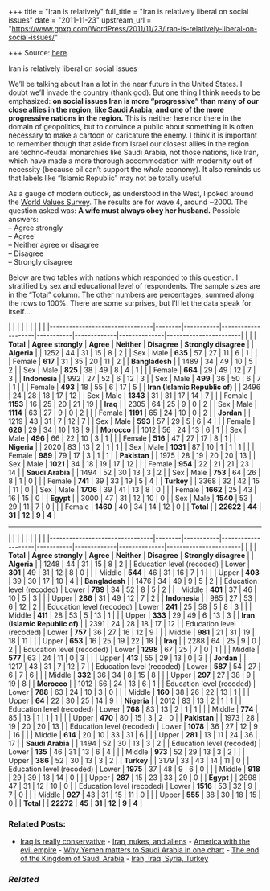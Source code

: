 +++
title = "Iran is relatively"
full_title = "Iran is relatively liberal on social issues"
date = "2011-11-23"
upstream_url = "https://www.gnxp.com/WordPress/2011/11/23/iran-is-relatively-liberal-on-social-issues/"

+++
Source: [here](https://www.gnxp.com/WordPress/2011/11/23/iran-is-relatively-liberal-on-social-issues/).

Iran is relatively liberal on social issues

We’ll be talking about Iran a lot in the near future in the United States. I doubt we’ll invade the country (thank god). But one thing I think needs to be emphasized: **on social issues Iran is more “progressive” than many of our close allies in the region, like Saudi Arabia, and one of the more progressive nations in the region.** This is neither here nor there in the domain of geopolitics, but to convince a public about something it is often necessary to make a cartoon or caricature the enemy. I think it is important to remember though that aside from Israel our closest allies in the region are techno-feudal monarchies like Saudi Arabia, not those nations, like Iran, which have made a more thorough accommodation with modernity out of necessity (because oil can’t support the *whole* economy). It also reminds us that labels like “Islamic Republic” may not be totally useful.

As a gauge of modern outlook, as understood in the West, I poked around the [World Values Survey](http://www.worldvaluessurvey.org/). The results are for wave 4, around \~2000. The question asked was: **A wife must always obey her husband.** Possible answers:  
– Agree strongly  
– Agree  
– Neither agree or disagree  
– Disagree  
– Strongly disagree

Below are two tables with nations which responded to this question. I stratified by sex and educational level of respondents. The sample sizes are in the “Total” column. The other numbers are percentages, summed along the rows to 100%. There are some surprises, but I’ll let the data speak for itself….

|                                |        |           |                    |           |             |              |                       | |--------------------------------|--------|-----------|--------------------|-----------|-------------|--------------|-----------------------| |                                |        | **Total** | **Agree strongly** | **Agree** | **Neither** | **Disagree** | **Strongly disagree** | | **Algeria**                    |        | 1252      | 44                 | 31        | 15          | 8            | 2                     | | Sex                            | Male   | **635**   | 57                 | 27        | 11          | 6            | 1                     | |                                | Female | **617**   | 31                 | 35        | 20          | 11           | 2                     | | **Bangladesh**                 |        | 1489      | 34                 | 49        | 10          | 5            | 2                     | | Sex                            | Male   | **825**   | 38                 | 49        | 8           | 4            | 1                     | |                                | Female | **664**   | 29                 | 49        | 12          | 7            | 3                     | | **Indonesia**                  |        | 992       | 27                 | 52        | 6           | 12           | 3                     | | Sex                            | Male   | **499**   | 36                 | 50        | 6           | 7            | 1                     | |                                | Female | **493**   | 18                 | 55        | 6           | 17           | 5                     | | **Iran (Islamic Republic of)** |        | 2496      | 24                 | 28        | 18          | 17           | 12                    | | Sex                            | Male   | **1343**  | 31                 | 31        | 17          | 14           | 7                     | |                                | Female | **1153**  | 16                 | 25        | 20          | 21           | 19                    | | **Iraq**                       |        | 2305      | 64                 | 25        | 9           | 0            | 2                     | | Sex                            | Male   | **1114**  | 63                 | 27        | 9           | 0            | 2                     | |                                | Female | **1191**  | 65                 | 24        | 10          | 0            | 2                     | | **Jordan**                     |        | 1219      | 43                 | 31        | 7           | 12           | 7                     | | Sex                            | Male   | **593**   | 57                 | 29        | 5           | 6            | 4                     | |                                | Female | **626**   | 29                 | 34        | 10          | 18           | 9                     | | **Morocco**                    |        | 1012      | 56                 | 24        | 13          | 6            | 1                     | | Sex                            | Male   | **496**   | 66                 | 22        | 10          | 3            | 1                     | |                                | Female | **516**   | 47                 | 27        | 17          | 8            | 1                     | | **Nigeria**                    |        | 2020      | 83                 | 13        | 2           | 1            | 1                     | | Sex                            | Male   | **1031**  | 87                 | 10        | 1           | 1            | 1                     | |                                | Female | **989**   | 79                 | 17        | 3           | 1            | 1                     | | **Pakistan**                   |        | 1975      | 28                 | 19        | 20          | 20           | 13                    | | Sex                            | Male   | **1021**  | 34                 | 18        | 19          | 17           | 12                    | |                                | Female | **954**   | 22                 | 21        | 21          | 23           | 14                    | | **Saudi Arabia**               |        | 1494      | 52                 | 30        | 13          | 3            | 2                     | | Sex                            | Male   | **753**   | 64                 | 26        | 8           | 1            | 0                     | |                                | Female | **741**   | 39                 | 33        | 19          | 5            | 4                     | | **Turkey**                     |        | 3368      | 32                 | 42        | 15          | 11           | 0                     | | Sex                            | Male   | **1706**  | 39                 | 41        | 13          | 8            | 0                     | |                                | Female | **1662**  | 25                 | 43        | 16          | 15           | 0                     | | **Egypt**                      |        | 3000      | 47                 | 31        | 12          | 10           | 0                     | | Sex                            | Male   | **1540**  | 53                 | 29        | 11          | 7            | 0                     | |                                | Female | **1460**  | 40                 | 34        | 14          | 12           | 0                     | | **Total**                      |        | **22622** | **44**             | **31**    | **12**      | **9**        | **4**                 |

------------------------------------------------------------------------

|                                |        |           |                    |           |             |              |                       | |--------------------------------|--------|-----------|--------------------|-----------|-------------|--------------|-----------------------| |                                |        | **Total** | **Agree strongly** | **Agree** | **Neither** | **Disagree** | **Strongly disagree** | | **Algeria**                    |        | 1248      | 44                 | 31        | 15          | 8            | 2                     | | Education level (recoded)      | Lower  | **301**   | 49                 | 31        | 12          | 8            | 0                     | |                                | Middle | **544**   | 46                 | 31        | 16          | 7            | 1                     | |                                | Upper  | **403**   | 39                 | 30        | 17          | 10           | 4                     | | **Bangladesh**                 |        | 1476      | 34                 | 49        | 9           | 5            | 2                     | | Education level (recoded)      | Lower  | **789**   | 34                 | 52        | 8           | 5            | 2                     | |                                | Middle | **401**   | 37                 | 46        | 10          | 5            | 3                     | |                                | Upper  | **286**   | 31                 | 49        | 12          | 7            | 2                     | | **Indonesia**                  |        | 985       | 27                 | 53        | 6           | 12           | 2                     | | Education level (recoded)      | Lower  | **241**   | 25                 | 58        | 5           | 8            | 3                     | |                                | Middle | **411**   | 28                 | 53        | 5           | 13           | 1                     | |                                | Upper  | **333**   | 29                 | 49        | 6           | 13           | 3                     | | **Iran (Islamic Republic of)** |        | 2391      | 24                 | 28        | 18          | 17           | 12                    | | Education level (recoded)      | Lower  | **757**   | 36                 | 27        | 16          | 12           | 9                     | |                                | Middle | **981**   | 21                 | 31        | 19          | 18           | 11                    | |                                | Upper  | **653**   | 16                 | 25        | 19          | 22           | 18                    | | **Iraq**                       |        | 2288      | 64                 | 25        | 9           | 0            | 2                     | | Education level (recoded)      | Lower  | **1298**  | 67                 | 25        | 7           | 0            | 1                     | |                                | Middle | **577**   | 63                 | 24        | 11          | 0            | 3                     | |                                | Upper  | **413**   | 55                 | 29        | 13          | 0            | 3                     | | **Jordan**                     |        | 1217      | 43                 | 31        | 7           | 12           | 7                     | | Education level (recoded)      | Lower  | **587**   | 54                 | 27        | 6           | 7            | 6                     | |                                | Middle | **332**   | 36                 | 34        | 8           | 15           | 8                     | |                                | Upper  | **297**   | 27                 | 38        | 9           | 19           | 8                     | | **Morocco**                    |        | 1012      | 56                 | 24        | 13          | 6            | 1                     | | Education level (recoded)      | Lower  | **788**   | 63                 | 24        | 10          | 3            | 0                     | |                                | Middle | **160**   | 38                 | 26        | 22          | 13           | 1                     | |                                | Upper  | **64**    | 22                 | 30        | 25          | 14           | 9                     | | **Nigeria**                    |        | 2012      | 83                 | 13        | 2           | 1            | 1                     | | Education level (recoded)      | Lower  | **768**   | 83                 | 13        | 2           | 1            | 1                     | |                                | Middle | **774**   | 85                 | 13        | 1           | 1            | 1                     | |                                | Upper  | **470**   | 80                 | 15        | 3           | 2            | 0                     | | **Pakistan**                   |        | 1973      | 28                 | 19        | 20          | 20           | 13                    | | Education level (recoded)      | Lower  | **1078**  | 36                 | 27        | 12          | 9            | 16                    | |                                | Middle | **614**   | 20                 | 10        | 33          | 31           | 6                     | |                                | Upper  | **281**   | 13                 | 11        | 24          | 36           | 17                    | | **Saudi Arabia**               |        | 1494      | 52                 | 30        | 13          | 3            | 2                     | | Education level (recoded)      | Lower  | **135**   | 46                 | 31        | 13          | 6            | 4                     | |                                | Middle | **973**   | 52                 | 29        | 13          | 3            | 2                     | |                                | Upper  | **386**   | 52                 | 30        | 13          | 3            | 2                     | | **Turkey**                     |        | 3179      | 33                 | 43        | 14          | 11           | 0                     | | Education level (recoded)      | Lower  | **1975**  | 37                 | 48        | 9           | 6            | 0                     | |                                | Middle | **918**   | 29                 | 39        | 18          | 14           | 0                     | |                                | Upper  | **287**   | 15                 | 23        | 33          | 29           | 0                     | | **Egypt**                      |        | 2998      | 47                 | 31        | 12          | 10           | 0                     | | Education level (recoded)      | Lower  | **1516**  | 53                 | 32        | 9           | 7            | 0                     | |                                | Middle | **927**   | 43                 | 31        | 15          | 11           | 0                     | |                                | Upper  | **555**   | 38                 | 30        | 18          | 15           | 0                     | | **Total**                      |        | **22272** | **45**             | **31**    | **12**      | **9**        | **4**                 |

### Related Posts:

- [Iraq is really
  conservative](https://www.gnxp.com/WordPress/2009/06/08/iraq-is-really-conservative/) - [Iran, nukes, and
  aliens](https://www.gnxp.com/WordPress/2006/09/17/iran-nukes-and-aliens/) - [America with the evil
  empire](https://www.gnxp.com/WordPress/2017/05/22/america-with-the-evil-empire/) - [Why Yemen matters to Saudi Arabia in one
  chart](https://www.gnxp.com/WordPress/2015/04/05/why-yemen-matters-to-saudi-arabia-in-one-chart/) - [The end of the Kingdom of Saudi
  Arabia](https://www.gnxp.com/WordPress/2017/11/06/the-end-of-the-kingdom-of-saudi-arabia/) - [Iran, Iraq, Syria,
  Turkey](https://www.gnxp.com/WordPress/2011/05/24/iraq-iraq-syria-turkey/)

### *Related*

[](https://www.addtoany.com/add_to/facebook?linkurl=https%3A%2F%2Fwww.gnxp.com%2FWordPress%2F2011%2F11%2F23%2Firan-is-relatively-liberal-on-social-issues%2F&linkname=Iran%20is%20relatively%20liberal%20on%20social%20issues "Facebook")[](https://www.addtoany.com/add_to/twitter?linkurl=https%3A%2F%2Fwww.gnxp.com%2FWordPress%2F2011%2F11%2F23%2Firan-is-relatively-liberal-on-social-issues%2F&linkname=Iran%20is%20relatively%20liberal%20on%20social%20issues "Twitter")[](https://www.addtoany.com/add_to/email?linkurl=https%3A%2F%2Fwww.gnxp.com%2FWordPress%2F2011%2F11%2F23%2Firan-is-relatively-liberal-on-social-issues%2F&linkname=Iran%20is%20relatively%20liberal%20on%20social%20issues "Email")[](https://www.addtoany.com/share)
